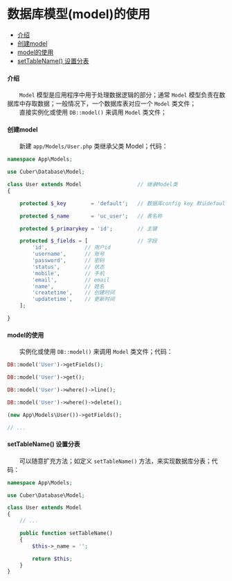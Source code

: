 # 数据库模型(model)的使用

- [介绍](#text)
- [创建model](#create)
- [model的使用](#model)
- [setTableName() 设置分表](#settablename)

#### <a name="text">介绍</a>


　　`Model` 模型是应用程序中用于处理数据逻辑的部分；通常 `Model` 模型负责在数据库中存取数据；一般情况下，一个数据库表对应一个 `Model` 类文件；<br />
　　直接实例化或使用 `DB::model()` 来调用 `Model` 类文件；<br />


#### <a name="create">创建model</a>

　　新建 `app/Models/User.php` 类继承父类 Model；代码：

```php
namespace App\Models;

use Cuber\Database\Model;

class User extends Model                  // 继承Model类
{

    protected $_key        = 'default';   // 数据库config key 默认default

    protected $_name       = 'uc_user';   // 表名称

    protected $_primarykey = 'id';        // 主键

    protected $_fields = [                // 字段
        'id',            // 用户id
        'username',      // 账号
        'password',      // 密码
        'status',        // 状态
        'mobile',        // 手机
        'email',         // email
        'name',          // 姓名
        'createtime',    // 创建时间
        'updatetime',    // 更新时间
    ];

}
```

#### <a name="model">model的使用</a>

　　实例化或使用 `DB::model()` 来调用 `Model` 类文件；代码：

```php
DB::model('User')->getFields();

DB::model('User')->get();

DB::model('User')->where()->line();

DB::model('User')->where()->delete();

(new App\Models\User())->getFields();

// ...
```


#### <a name="settablename">setTableName() 设置分表</a>

　　可以随意扩充方法；如定义 `setTableName()` 方法，来实现数据库分表；代码：

```php
namespace App\Models;

use Cuber\Database\Model;

class User extends Model
{
    // ...

    public function setTableName()
    {
        $this->_name = '';

        return $this;
    }
}
```
